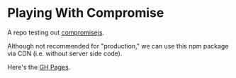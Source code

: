 # Playing With Compromise
A repo testing out [compromisejs](https://compromise.cool/).

Although not recommended for "production," we can use this npm package via CDN 
(i.e. without server side code).

Here's the [GH Pages](https://klp.github.io/playing_with_compromise/). 